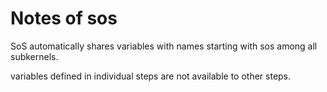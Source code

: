 # Notes of sos
SoS automatically shares variables with names starting with sos among all subkernels.

variables defined in individual steps are not available to other steps. 
